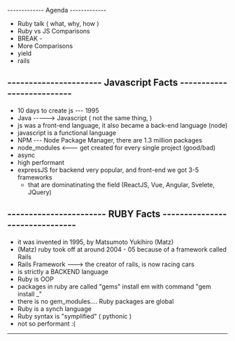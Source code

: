 ------------- Agenda -------------

- Ruby talk ( what, why, how )
- Ruby vs JS Comparisons
- BREAK - 
- More Comparisons
- yield
- rails

##  ---------------------- Javascript Facts --------------------------

- 10 days to create js --- 1995
- Java -----> Javascript ( not the same thing, )
- js was a front-end language, it also became a back-end language (node)
- javascript is a functional language
- NPM --- Node Package Manager,  there are 1.3 million packages 
- node_modules <--- get created for every single project (good/bad)
- async
- high performant
- expressJS for  backend very popular, and front-end we got 3-5 frameworks 
   - that are dominatinating the field (ReactJS, Vue, Angular, Svelete, JQuery)

## ----------------------- RUBY Facts -------------------------------

- it was invented in 1995, by Matsumoto Yukihiro (Matz)
- (Matz) ruby took off at around 2004 - 05 because of a framework called Rails
- Rails Framework ---> the creator of rails, is now racing cars
- is strictly a BACKEND language
- Ruby is OOP
- packages in ruby are called "gems" install em with command "gem install _"
- there is no gem_modules.... Ruby packages are global
- Ruby is a synch language 
- Ruby syntax is "symplified" ( pythonic )
- not so performant :(


---------------------------------------------------